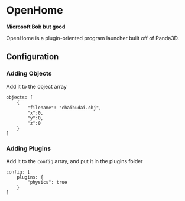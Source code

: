 # OpenHome
**Microsoft Bob but good**

OpenHome is a plugin-oriented program launcher built off of Panda3D.

## Configuration
### Adding Objects
Add it to the object array
```
objects: [
    {
        "filename": "chaibudai.obj",
        "x":0,
        "y":0,
        "z":0
    }
]
```
### Adding Plugins
Add it to the `config` array, and put it in the plugins folder
```
config: [
    plugins: {
        "physics": true
    }
]
```


